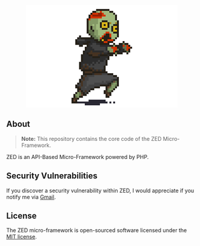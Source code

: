 <p align="center">
  <img title="Brainsss...!" src="https://raw.githubusercontent.com/SMhdHsn/SMhdHsn/master/Assets/Images/zed_logo.gif">
</p>

## About
> **Note:** This repository contains the core code of the ZED Micro-Framework.  

ZED is an API-Based Micro-Framework powered by PHP.

## Security Vulnerabilities
If you discover a security vulnerability within ZED, I would appreciate if you notify me via [Gmail](mailto:m2hdtl@gmail.com).

## License
The ZED micro-framework is open-sourced software licensed under the [MIT license](LICENSE).
